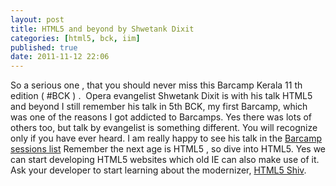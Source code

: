 ```yaml
---
layout: post
title: HTML5 and beyond by Shwetank Dixit
categories: [html5, bck, iim]
published: true
date: 2011-11-12 22:06
---
```

So a serious one , that you should never miss this Barcamp Kerala 11 th edition ( \#BCK ) .  Opera evangelist Shwetank Dixit is with his talk HTML5 and beyond  I still remember his talk in 5th BCK, my first Barcamp, which was one of the reasons I got addicted to Barcamps. Yes there was lots of others too, but talk by evangelist is something different. You will recognize only if you have ever heard. I am really happy to see his talk in the [Barcamp sessions list](http://www.barcampkerala.org/blog/sessions/)  Remember the next age is HTML5 , so dive into HTML5. Yes we can start developing HTML5 websites which old IE can also make use of it. Ask your developer to start learning about the modernizer, [HTML5 Shiv](http://en.wikipedia.org/wiki/HTML5_Shiv).   
